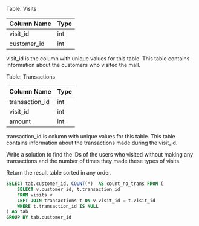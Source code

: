 Table: Visits

| Column Name | Type    |
|-------------|---------|
| visit_id    | int     |
| customer_id | int     |

visit_id is the column with unique values for this table.
This table contains information about the customers who visited the mall.
 

Table: Transactions

| Column Name    | Type    |
|----------------|---------|
| transaction_id | int     |
| visit_id       | int     |
| amount         | int     |

transaction_id is column with unique values for this table.
This table contains information about the transactions made during the visit_id.
 

Write a solution to find the IDs of the users who visited without making any transactions and the number of times they made these types of visits.

Return the result table sorted in any order.

```sql
SELECT tab.customer_id, COUNT(*)  AS count_no_trans FROM (
    SELECT v.customer_id, t.transaction_id
    FROM visits v
    LEFT JOIN transactions t ON v.visit_id = t.visit_id
    WHERE t.transaction_id IS NULL
) AS tab
GROUP BY tab.customer_id
```